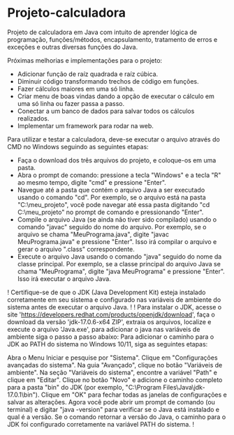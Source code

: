# Projeto-calculadora
Projeto de calculadora em Java com intuito de aprender lógica de programação, funções/métodos, encapsulamento, tratamento de erros e exceções e outras diversas funções do Java.

Próximas melhorias e implementações para o projeto:
- Adicionar função de raíz quadrada e raíz cúbica.
- Diminuir código transformando trechos de código em funções.
- Fazer cálculos maiores em uma só linha.
- Criar menu de boas vindas dando a opção de executar o cálculo em uma só linha ou fazer passa a passo.
- Conectar a um banco de dados para salvar todos os cálculos realizados.
- Implementar um framework para rodar na web.

Para utilizar e testar a calculadora, deve-se executar o arquivo através do CMD no Windows seguindo as seguintes etapas:

- Faça o download dos três arquivos do projeto, e coloque-os em uma pasta.
- Abra o prompt de comando: pressione a tecla "Windows" e a tecla "R" ao mesmo tempo, digite "cmd" e pressione "Enter".
- Navegue até a pasta que contém o arquivo Java a ser executado usando o comando "cd". Por exemplo, se o arquivo está na pasta "C:\meu_projeto", você pode navegar até essa pasta digitando "cd C:\meu_projeto" no prompt de comando e pressionando "Enter".
- Compile o arquivo Java (se ainda não tiver sido compilado) usando o comando "javac" seguido do nome do arquivo. Por exemplo, se o arquivo se chama "MeuPrograma.java", digite "javac MeuPrograma.java" e pressione "Enter". Isso irá compilar o arquivo e gerar o arquivo ".class" correspondente.
- Execute o arquivo Java usando o comando "java" seguido do nome da classe principal. Por exemplo, se a classe principal do arquivo Java se chama "MeuPrograma", digite "java MeuPrograma" e pressione "Enter". Isso irá executar o arquivo Java.

! Certifique-se de que o JDK (Java Development Kit) esteja instalado corretamente em seu sistema e configurado nas variáveis de ambiente do sistema antes de executar o arquivo Java. !
! Para instalar o JDK, acesse o site 'https://developers.redhat.com/products/openjdk/download', faça o download da versão 'jdk-17.0.6-x64 ZIP', extraia os arquivos, localize e execute o arquivo 'Java.exe', para adicionar o java nas variáveis de ambiente siga o passo a passo abaixo: 
Para adicionar o caminho para o JDK ao PATH do sistema no Windows 10/11, siga as seguintes etapas:

Abra o Menu Iniciar e pesquise por "Sistema".
Clique em "Configurações avançadas do sistema".
Na guia "Avançado", clique no botão "Variáveis de ambiente".
Na seção "Variáveis do sistema", encontre a variável "Path" e clique em "Editar".
Clique no botão "Novo" e adicione o caminho completo para a pasta "bin" do JDK (por exemplo, "C:\Program Files\Java\jdk-17.0.1\bin").
Clique em "OK" para fechar todas as janelas de configurações e salvar as alterações.
Agora você pode abrir um prompt de comando (ou terminal) e digitar "java -version" para verificar se o Java está instalado e qual é a versão. Se o comando retornar a versão do Java, o caminho para o JDK foi configurado corretamente na variável PATH do sistema. !
